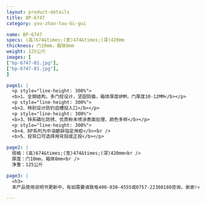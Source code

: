 ```yaml
---
layout: product-details
title: BP-6747
category: you-zhan-tou-bi-gui

name: BP-6747
specs: (高)674&times;(宽)474&times;(深)420mm
thickness: 门10mm，箱体8mm
weight: 125公斤
images: [
["bp-6747-01.jpg"],
["bp-6747-01.jpg"],
]

page1: |
  <p style="line-height: 300%">
  <b>1、全钢结构，多门栓设计，坚固防撬，箱体厚度8MM，门厚度10-12MM</b></p>
  <p style="line-height: 300%">
  <b>2、特别设计防钓齿槽投入口</b></p>
  <p style="line-height: 300%">
  <b>3、锌系磷化防锈、优质粉末喷涂表面处理、颜色多样</b></p>
  <p style="line-height: 300%">
  <b>4、BP系列为中油碧辟指定用柜</b><br />
  <b>5、投背口可选择用背投或正投</b></p>

page2: |
  规格：(高)674&times;(宽)474&times;(深)420mm<br />
  厚度：门10mm，箱体8mm<br />
  净重：125公斤

page3: |
  <h3>
  本产品使用说明书更新中，有如需要请致电400-830-4555或0757-22308180咨询，谢谢!</h3>

---
```

